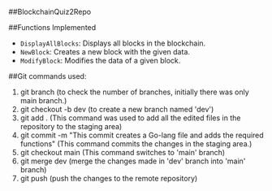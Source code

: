 ##BlockchainQuiz2Repo

##Functions Implemented

- `DisplayAllBlocks`: Displays all blocks in the blockchain.
- `NewBlock`: Creates a new block with the given data.
- `ModifyBlock`: Modifies the data of a given block.

##Git commands used: 
1. git branch (to check the number of branches, initially there was only main branch.)
2. git checkout -b dev (to create a new branch named 'dev')
3. git add . (This command was used to add all the edited files in the repository to the staging area)
4. git commit -m "This commit creates a Go-lang file and adds the required functions" (This command commits the changes in the staging area.)
5. git checkout main (This command switches to 'main' branch)
6. git merge dev (merge the changes made in 'dev' branch into 'main' branch)
7. git push (push the changes to the remote repository)